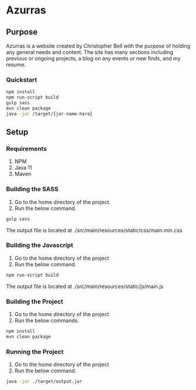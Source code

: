 # Azurras

## Purpose

Azurras is a website created by Christopher Bell with the purpose of holding any general needs and content. The site has many sections including previous or ongoing projects, a blog on any events or new finds, and my resume.

### Quickstart
```bash
npm install
npm run-script build
gulp sass
mvn clean package
java -jar /target/{jar-name-here}
```


## Setup

### Requirements

1. NPM
1. Java 11
1. Maven

### Building the SASS

1. Go to the home directory of the project.
1. Run the below command.

```bash
gulp sass
```

The output file is located at ./src/main/resources/static/css/main.min.css

### Building the Javascript

1. Go to the home directory of the project
1. Run the below command.

```bash
npm run-script build
```
The output file is located at ./src/main/resources/static/js/main.js

### Building the Project

1. Go to the home directory of the project
1. Run the below commands.

```bash
npm install
mvn clean package
```

### Running the Project

1. Go to the home directory of the project
1. Run the below command.

```bash
java -jar ./target/output.jar
```






